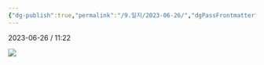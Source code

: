 ```yaml
---
{"dg-publish":true,"permalink":"/9.일지/2023-06-26/","dgPassFrontmatter":true,"noteIcon":""}
---
```




2023-06-26 / 11:22 

![](https://i.imgur.com/K07OPXi.png)

